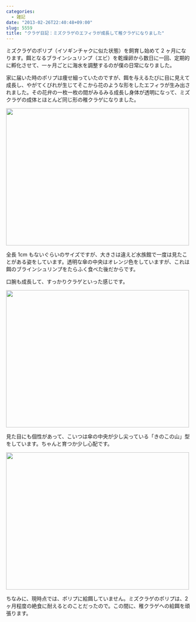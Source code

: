 ```yaml
---
categories:
  - 雑記
date: "2013-02-26T22:40:48+09:00"
slug: 5559
title: "クラゲ日記：ミズクラゲのエフィラが成長して稚クラゲになりました"
---
```


ミズクラゲのポリプ（イソギンチャクに似た状態）を飼育し始めて 2 ヶ月になります。餌となるブラインシュリンプ（エビ）を乾燥卵から数日に一回、定期的に孵化させて、一ヶ月ごとに海水を調整するのが僕の日常になりました。

家に届いた時のポリプは痩せ細っていたのですが、餌を与えるたびに目に見えて成長し、やがてくびれが生じてそこから花のような形をしたエフィラが生み出されました。その花弁の一枚一枚の間がみるみる成長し身体が透明になって、ミズクラゲの成体とほとんど同じ形の稚クラゲになりました。

<img alt="" src="/images/2013/02/5559_1.jpg" width="500" height="375">

全長 1cm もないぐらいのサイズですが、大きさは違えど水族館で一度は見たことがある姿をしています。透明な傘の中央はオレンジ色をしていますが、これは餌のブラインシュリンプをたらふく食べた後だからです。

口腕も成長して、すっかりクラゲといった感じです。

<img alt="" src="/images/2013/02/5559_2.jpg" width="500" height="375">

見た目にも個性があって、こいつは傘の中央が少し尖っている「きのこの山」型をしています。ちゃんと育つか少し心配です。

<img alt="" src="/images/2013/02/5559_3.jpg" width="500" height="375">

ちなみに、現時点では、ポリプに給餌していません。ミズクラゲのポリプは、2 ヶ月程度の絶食に耐えるとのことだったので。この間に、稚クラゲへの給餌を頑張ります。
